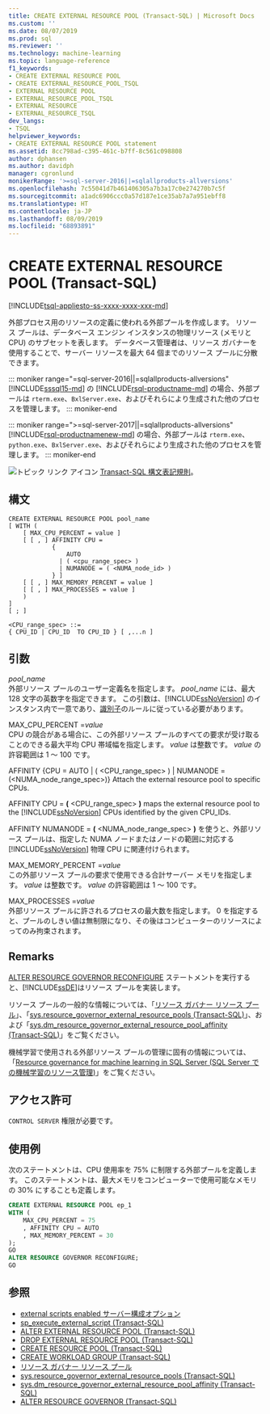 ```yaml
---
title: CREATE EXTERNAL RESOURCE POOL (Transact-SQL) | Microsoft Docs
ms.custom: ''
ms.date: 08/07/2019
ms.prod: sql
ms.reviewer: ''
ms.technology: machine-learning
ms.topic: language-reference
f1_keywords:
- CREATE EXTERNAL RESOURCE POOL
- CREATE EXTERNAL_RESOURCE_POOL_TSQL
- EXTERNAL RESOURCE POOL
- EXTERNAL_RESOURCE_POOL_TSQL
- EXTERNAL RESOURCE
- EXTERNAL_RESOURCE_TSQL
dev_langs:
- TSQL
helpviewer_keywords:
- CREATE EXTERNAL RESOURCE POOL statement
ms.assetid: 8cc798ad-c395-461c-b7ff-8c561c098808
author: dphansen
ms.author: davidph
manager: cgronlund
monikerRange: '>=sql-server-2016||=sqlallproducts-allversions'
ms.openlocfilehash: 7c55041d7b461406305a7b3a17c0e274270b7c5f
ms.sourcegitcommit: a1adc6906ccc0a57d187e1ce35ab7a7a951ebff8
ms.translationtype: HT
ms.contentlocale: ja-JP
ms.lasthandoff: 08/09/2019
ms.locfileid: "68893891"
---
```

# <a name="create-external-resource-pool-transact-sql"></a>CREATE EXTERNAL RESOURCE POOL (Transact-SQL)
[!INCLUDE[tsql-appliesto-ss-xxxx-xxxx-xxx-md](../../includes/tsql-appliesto-ss-xxxx-xxxx-xxx-md.md)]

外部プロセス用のリソースの定義に使われる外部プールを作成します。 リソース プールは、データベース エンジン インスタンスの物理リソース (メモリと CPU) のサブセットを表します。 データベース管理者は、リソース ガバナーを使用することで、サーバー リソースを最大 64 個までのリソース プールに分散できます。

::: moniker range="=sql-server-2016||=sqlallproducts-allversions"
[!INCLUDE[sssql15-md](../../includes/sssql15-md.md)] の [!INCLUDE[rsql-productname-md](../../includes/rsql-productname-md.md)] の場合、外部プールは `rterm.exe`、`BxlServer.exe`、およびそれらにより生成された他のプロセスを管理します。
::: moniker-end

::: moniker range=">=sql-server-2017||=sqlallproducts-allversions"
[!INCLUDE[rsql-productnamenew-md](../../includes/rsql-productnamenew-md.md)] の場合、外部プールは `rterm.exe`、`python.exe`、`BxlServer.exe`、およびそれらにより生成された他のプロセスを管理します。
::: moniker-end
  
![トピック リンク アイコン](../../database-engine/configure-windows/media/topic-link.gif "トピック リンク アイコン") [Transact-SQL 構文表記規則](../../t-sql/language-elements/transact-sql-syntax-conventions-transact-sql.md)。  
  
## <a name="syntax"></a>構文  
  
```  
CREATE EXTERNAL RESOURCE POOL pool_name  
[ WITH (  
    [ MAX_CPU_PERCENT = value ]  
    [ [ , ] AFFINITY CPU =    
            {  
                AUTO   
              | ( <cpu_range_spec> )   
              | NUMANODE = ( <NUMA_node_id> )   
            } ]   
    [ [ , ] MAX_MEMORY_PERCENT = value ]  
    [ [ , ] MAX_PROCESSES = value ]   
    )   
]  
[ ; ]  
  
<CPU_range_spec> ::=    
{ CPU_ID | CPU_ID  TO CPU_ID } [ ,...n ]  
```  
  
## <a name="arguments"></a>引数

*pool_name*  
外部リソース プールのユーザー定義名を指定します。 *pool_name* には、最大 128 文字の英数字を指定できます。 この引数は、[!INCLUDE[ssNoVersion](../../includes/ssnoversion-md.md)] のインスタンス内で一意であり、[識別子](../../relational-databases/databases/database-identifiers.md)のルールに従っている必要があります。  

MAX_CPU_PERCENT =*value*  
CPU の競合がある場合に、この外部リソース プールのすべての要求が受け取ることのできる最大平均 CPU 帯域幅を指定します。 *value* は整数です。 *value* の許容範囲は 1 ～ 100 です。

AFFINITY {CPU = AUTO | ( \<CPU_range_spec> ) | NUMANODE = (\<NUMA_node_range_spec>)} Attach the external resource pool to specific CPUs.

AFFINITY CPU = **(** \<CPU_range_spec> **)** maps the external resource pool to the [!INCLUDE[ssNoVersion](../../includes/ssnoversion-md.md)] CPUs identified by the given CPU_IDs.

AFFINITY NUMANODE = **(** \<NUMA_node_range_spec> **)** を使うと、外部リソース プールは、指定した NUMA ノードまたはノードの範囲に対応する [!INCLUDE[ssNoVersion](../../includes/ssnoversion-md.md)] 物理 CPU に関連付けられます。 

MAX_MEMORY_PERCENT =*value*  
この外部リソース プールの要求で使用できる合計サーバー メモリを指定します。 *value* は整数です。 *value* の許容範囲は 1 ～ 100 です。

MAX_PROCESSES =*value*  
外部リソース プールに許されるプロセスの最大数を指定します。 0 を指定すると、プールのしきい値は無制限になり、その後はコンピューターのリソースによってのみ拘束されます。

## <a name="remarks"></a>Remarks

[ALTER RESOURCE GOVERNOR RECONFIGURE](../../t-sql/statements/alter-resource-governor-transact-sql.md) ステートメントを実行すると、[!INCLUDE[ssDE](../../includes/ssde-md.md)]はリソース プールを実装します。

リソース プールの一般的な情報については、「[リソース ガバナー リソース プール](../../relational-databases/resource-governor/resource-governor-resource-pool.md)」、「[sys.resource_governor_external_resource_pools &#40;Transact-SQL&#41;](../../relational-databases/system-catalog-views/sys-resource-governor-external-resource-pools-transact-sql.md)」、および「[sys.dm_resource_governor_external_resource_pool_affinity &#40;Transact-SQL&#41;](../../relational-databases/system-dynamic-management-views/sys-dm-resource-governor-external-resource-pool-affinity-transact-sql.md)」をご覧ください。

機械学習で使用される外部リソース プールの管理に固有の情報については、「[Resource governance for machine learning in SQL Server (SQL Server での機械学習のリソース管理)](../../advanced-analytics/r/resource-governance-for-r-services.md)」をご覧ください。 

## <a name="permissions"></a>アクセス許可

`CONTROL SERVER` 権限が必要です。

## <a name="examples"></a>使用例

次のステートメントは、CPU 使用率を 75% に制限する外部プールを定義します。 このステートメントは、最大メモリをコンピューターで使用可能なメモリの 30% にすることも定義します。

```sql
CREATE EXTERNAL RESOURCE POOL ep_1
WITH (  
    MAX_CPU_PERCENT = 75
    , AFFINITY CPU = AUTO
    , MAX_MEMORY_PERCENT = 30
);
GO
ALTER RESOURCE GOVERNOR RECONFIGURE;
GO
```
  
## <a name="see-also"></a>参照

+ [external scripts enabled サーバー構成オプション](../../database-engine/configure-windows/external-scripts-enabled-server-configuration-option.md)
+ [sp_execute_external_script &#40;Transact-SQL&#41;](../../relational-databases/system-stored-procedures/sp-execute-external-script-transact-sql.md)
+ [ALTER EXTERNAL RESOURCE POOL &#40;Transact-SQL&#41;](../../t-sql/statements/alter-external-resource-pool-transact-sql.md)
+ [DROP EXTERNAL RESOURCE POOL &#40;Transact-SQL&#41;](../../t-sql/statements/drop-external-resource-pool-transact-sql.md)
+ [CREATE RESOURCE POOL &#40;Transact-SQL&#41;](../../t-sql/statements/create-resource-pool-transact-sql.md)
+ [CREATE WORKLOAD GROUP &#40;Transact-SQL&#41;](../../t-sql/statements/create-workload-group-transact-sql.md)
+ [リソース ガバナー リソース プール](../../relational-databases/resource-governor/resource-governor-resource-pool.md)
+ [sys.resource_governor_external_resource_pools &#40;Transact-SQL&#41;](../../relational-databases/system-catalog-views/sys-resource-governor-external-resource-pools-transact-sql.md)
+ [sys.dm_resource_governor_external_resource_pool_affinity &#40;Transact-SQL&#41;](../../relational-databases/system-dynamic-management-views/sys-dm-resource-governor-external-resource-pool-affinity-transact-sql.md)
+ [ALTER RESOURCE GOVERNOR &#40;Transact-SQL&#41;](../../t-sql/statements/alter-resource-governor-transact-sql.md)
